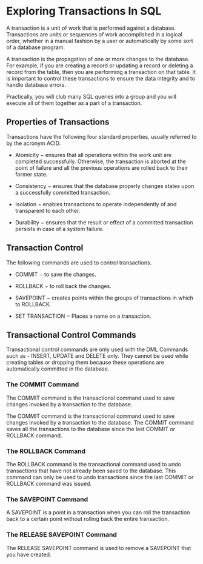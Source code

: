 # Exploring Transactions In SQL

A transaction is a unit of work that is performed against a database. Transactions are units or sequences
 of work accomplished in a logical order, whether in a manual fashion by a user or automatically by some sort of a database program.

A transaction is the propagation of one or more changes to the database. For example, if you are creating a record or updating a
 record or deleting a record from the table, then you are performing a transaction on that table.
 It is important to control these transactions to ensure the data integrity and to handle database errors.

Practically, you will club many SQL queries into a group and you will execute all of them together as a part of a transaction.

## Properties of Transactions

Transactions have the following four standard properties, usually referred to by the acronym ACID.

* Atomicity − ensures that all operations within the work unit are completed successfully. Otherwise, the transaction is aborted at the point of failure and all the previous operations are rolled back to their former state.

* Consistency − ensures that the database properly changes states upon a successfully committed transaction.

* Isolation − enables transactions to operate independently of and transparent to each other.

* Durability − ensures that the result or effect of a committed transaction persists in case of a system failure.

## Transaction Control

The following commands are used to control transactions.

* COMMIT − to save the changes.

* ROLLBACK − to roll back the changes.

* SAVEPOINT − creates points within the groups of transactions in which to ROLLBACK.

* SET TRANSACTION − Places a name on a transaction.

## Transactional Control Commands

Transactional control commands are only used with the DML Commands such as - INSERT, UPDATE and DELETE only.
 They cannot be used while creating tables or dropping them because these operations are automatically committed in the database.

### The COMMIT Command

The COMMIT command is the transactional command used to save changes invoked by a transaction to the database.

The COMMIT command is the transactional command used to save changes invoked by a transaction to the database.
The COMMIT command saves all the transactions to the database since the last COMMIT or ROLLBACK command.

### The ROLLBACK Command

The ROLLBACK command is the transactional command used to undo transactions that have not already been saved to the database.
 This command can only be used to undo transactions since the last COMMIT or ROLLBACK command was issued.

### The SAVEPOINT Command

A SAVEPOINT is a point in a transaction when you can roll the transaction back to a certain point without rolling back the entire transaction.

### The RELEASE SAVEPOINT Command

The RELEASE SAVEPOINT command is used to remove a SAVEPOINT that you have created.
